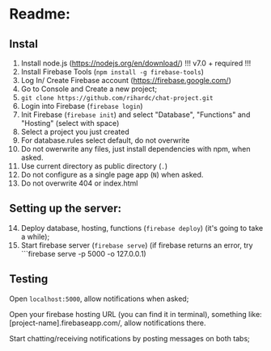 # Readme:

## Instal
1) Install node.js (https://nodejs.org/en/download/) !!! v7.0 + required !!! 
2) Install Firebase Tools (```npm install -g firebase-tools```)
3) Log In/ Create Firebase account (https://firebase.google.com/)
4) Go to Console and Create a new project;
5) ```git clone https://github.com/rihardc/chat-project.git```
6) Login into Firebase (```firebase login```) 
7) Init Firebase (```firebase init```) and select "Database", "Functions" and "Hosting" (select with space)
8) Select a project you just created
9) For database.rules select default, do not overwrite
10) Do not owerwrite any files, just install dependencies with npm, when asked.
11) Use current directory as public directory (```.```)
12) Do not configure as a single page app (```N```) when asked.
13) Do not overwrite 404 or index.html

## Setting up the server:
14) Deploy database, hosting, functions (```firebase deploy```) (it's going to take a while);
15) Start firebase server (```firebase serve```) (if firebase returns an error, try ```firebase serve -p 5000 -o 127.0.0.1)

## Testing
Open ```localhost:5000```, allow notifications when asked;

Open your firebase hosting URL (you can find it in terminal), something like: [project-name].firebaseapp.com/, allow notifications there.

Start chatting/receiving notifications by posting messages on both tabs;

